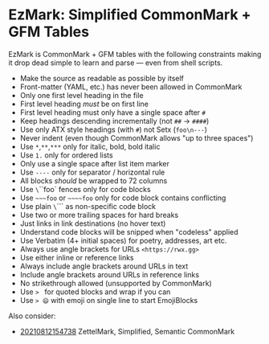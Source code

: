 # EzMark: Simplified CommonMark + GFM Tables

EzMark is CommonMark + GFM tables with the following constraints making
it drop dead simple to learn and parse — even from shell scripts.

* Make the source as readable as possible by itself
* Front-matter (YAML, etc.) has never been allowed in CommonMark
* Only one first level heading in the file
* First level heading *must* be on first line
* First level heading must only have a single space after `#`
* Keep headings descending incrementally (not `##` -> `####`)
* Use only ATX style headings (with `#`) not Setx (`foo\n---`)
* Never indent (even though CommonMark allows "up to three spaces")
* Use `*`,`**`,`***` only for italic, bold, bold italic
* Use `1.` only for ordered lists
* Only use a single space after list item marker
* Use `----` only for separator / horizontal rule
* All blocks *should* be wrapped to 72 columns
* Use `\`\`\`foo` fences only for code blocks
* Use `~~~foo` or `~~~~foo` only for code block contains conflicting
* Use plain `\`\`\`` as non-specific code block
* Use two or more trailing spaces for hard breaks
* Just links in link destinations (no hover text)
* Understand code blocks will be snipped when "codeless" applied
* Use Verbatim (4+ initial spaces) for poetry, addresses, art etc.
* Always use angle brackets for URLs `<https://rwx.gg>`
* Use either inline or reference links
* Always include angle brackets around URLs in text
* Include angle brackets around URLs in reference links
* No strikethrough allowed (unsupported by CommonMark)
* Use `> ` for quoted blocks and wrap if you can
* Use `> 😄` with emoji on single line to start EmojiBlocks

Also consider:

* [20210812154738](/20210812154738/) ZettelMark, Simplified, Semantic CommonMark
